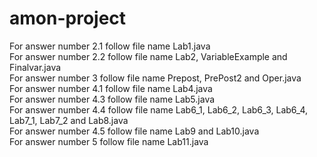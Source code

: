 # amon-project
For answer number 2.1 follow file name Lab1.java                                    
For answer number 2.2 follow file name Lab2, VariableExample and Finalvar.java                            
For answer number 3 follow file name Prepost, PrePost2 and Oper.java                                       
For answer number 4.1 follow file name Lab4.java                            
For answer number 4.3 follow file name Lab5.java                             
For answer number 4.4 follow file name Lab6_1, Lab6_2, Lab6_3, Lab6_4, Lab7_1, Lab7_2 and Lab8.java                           
For answer number 4.5 follow file name Lab9 and Lab10.java                                                          
For answer number 5 follow file name Lab11.java                                                            
